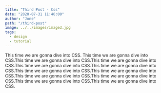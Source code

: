 ```yaml
---
title: "Third Post - Css"
date: "2020-07-31 11:46:00"
author: "Jone"
path: "/third-post"
image: ../../images/image3.jpg
tags:
  - design
  - tutorial
---
```


This time we are gonna dive into CSS. This time we are gonna dive into CSS.This time we are gonna dive into CSS.This time we are gonna dive into CSS.This time we are gonna dive into CSS.This time we are gonna dive into CSS.This time we are gonna dive into CSS.This time we are gonna dive into CSS.This time we are gonna dive into CSS.This time we are gonna dive into CSS.This time we are gonna dive into CSS.This time we are gonna dive into CSS.
